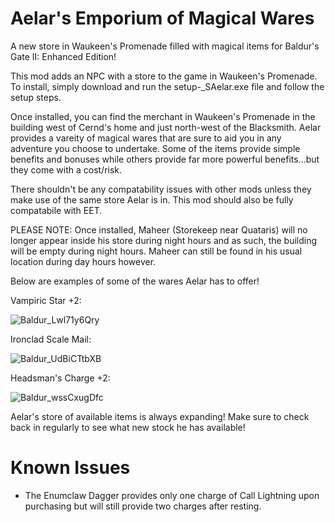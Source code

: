 # Aelar's Emporium of Magical Wares
A new store in Waukeen's Promenade filled with magical items for Baldur's Gate II: Enhanced Edition!

This mod adds an NPC with a store to the game in Waukeen's Promenade. To install, simply download and run the setup-_SAelar.exe file and follow the setup steps.

Once installed, you can find the merchant in Waukeen's Promenade in the building west of Cernd's home and just north-west of the Blacksmith. Aelar provides a vareity of magical wares that are sure to aid you in any adventure you choose to undertake. Some of the items provide simple benefits and bonuses while others provide far more powerful benefits...but they come with a cost/risk.

There shouldn't be any compatability issues with other mods unless they make use of the same store Aelar is in. This mod should also be fully compatabile with EET.

PLEASE NOTE: Once installed, Maheer (Storekeep near Quataris) will no longer appear inside his store during night hours and as such, the building will be empty during night hours. Maheer can still be found in his usual location during day hours however.

Below are examples of some of the wares Aelar has to offer!

Vampiric Star +2:

![Baldur_Lwl71y6Qry](https://github.com/ShadowfireAngel/Aelar-Wares/assets/73798461/f27c1b3c-3d39-41b5-9e49-b556822902f9)

Ironclad Scale Mail:

![Baldur_UdBiCTtbXB](https://github.com/ShadowfireAngel/Aelar-Wares/assets/73798461/7a1f2fb2-1e1b-4778-8003-aec873cd2fed)

Headsman's Charge +2:

![Baldur_wssCxugDfc](https://github.com/ShadowfireAngel/Aelar-Wares/assets/73798461/d55e417f-715f-4335-80e2-1042b0f3be58)

Aelar's store of available items is always expanding! Make sure to check back in regularly to see what new stock he has available!

# Known Issues
- The Enumclaw Dagger provides only one charge of Call Lightning upon purchasing but will still provide two charges after resting.
